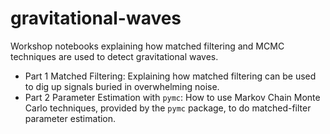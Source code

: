 # gravitational-waves
Workshop notebooks explaining how matched filtering and MCMC techniques are used to detect gravitational waves.

 - Part 1 Matched Filtering: Explaining how matched filtering can be used to dig up signals buried in overwhelming noise.
 - Part 2 Parameter Estimation with `pymc`: How to use Markov Chain Monte Carlo techniques, provided by the `pymc` package, to do matched-filter parameter estimation.
